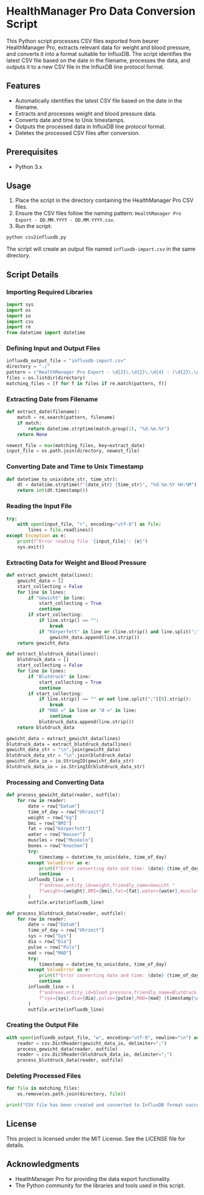 # HealthManager Pro Data Conversion Script

This Python script processes CSV files exported from beurer HealthManager Pro, extracts relevant data for weight and blood pressure, and converts it into a format suitable for InfluxDB. The script identifies the latest CSV file based on the date in the filename, processes the data, and outputs it to a new CSV file in the InfluxDB line protocol format.

## Features

- Automatically identifies the latest CSV file based on the date in the filename.
- Extracts and processes weight and blood pressure data.
- Converts date and time to Unix timestamps.
- Outputs the processed data in InfluxDB line protocol format.
- Deletes the processed CSV files after conversion.

## Prerequisites

- Python 3.x

## Usage

1. Place the script in the directory containing the HealthManager Pro CSV files.
2. Ensure the CSV files follow the naming pattern: `HealthManager Pro Export - DD.MM.YYYY - DD.MM.YYYY.csv`.
3. Run the script:

```bash
python csv2influxdb.py
```

The script will create an output file named `influxdb-import.csv` in the same directory.

## Script Details

### Importing Required Libraries

```python
import sys
import os
import io
import csv
import re
from datetime import datetime
```

### Defining Input and Output Files

```python
influxdb_output_file = "influxdb-import.csv"
directory = "./"
pattern = r"HealthManager Pro Export - \d{2}\.\d{2}\.\d{4} - (\d{2}\.\d{2}\.\d{4})\.csv"
files = os.listdir(directory)
matching_files = [f for f in files if re.match(pattern, f)]
```

### Extracting Date from Filename

```python
def extract_date(filename):
    match = re.search(pattern, filename)
    if match:
        return datetime.strptime(match.group(1), "%d.%m.%Y")
    return None

newest_file = max(matching_files, key=extract_date)
input_file = os.path.join(directory, newest_file)
```

### Converting Date and Time to Unix Timestamp

```python
def datetime_to_unix(date_str, time_str):
    dt = datetime.strptime(f"{date_str} {time_str}", "%d.%m.%Y %H:%M")
    return int(dt.timestamp())
```

### Reading the Input File

```python
try:
    with open(input_file, "r", encoding="utf-8") as file:
        lines = file.readlines()
except Exception as e:
    print(f"Error reading file '{input_file}': {e}")
    sys.exit()
```

### Extracting Data for Weight and Blood Pressure

```python
def extract_gewicht_data(lines):
    gewicht_data = []
    start_collecting = False
    for line in lines:
        if "Gewicht" in line:
            start_collecting = True
            continue
        if start_collecting:
            if line.strip() == "":
                break
            if "Körperfett" in line or (line.strip() and line.split(";")[4].strip()):
                gewicht_data.append(line.strip())
    return gewicht_data

def extract_blutdruck_data(lines):
    blutdruck_data = []
    start_collecting = False
    for line in lines:
        if "Blutdruck" in line:
            start_collecting = True
            continue
        if start_collecting:
            if line.strip() == "" or not line.split(";")[0].strip():
                break
            if "MAD =" in line or "Ø =" in line:
                continue
            blutdruck_data.append(line.strip())
    return blutdruck_data

gewicht_data = extract_gewicht_data(lines)
blutdruck_data = extract_blutdruck_data(lines)
gewicht_data_str = "\n".join(gewicht_data)
blutdruck_data_str = "\n".join(blutdruck_data)
gewicht_data_io = io.StringIO(gewicht_data_str)
blutdruck_data_io = io.StringIO(blutdruck_data_str)
```

### Processing and Converting Data

```python
def process_gewicht_data(reader, outfile):
    for row in reader:
        date = row["Datum"]
        time_of_day = row["Uhrzeit"]
        weight = row["kg"]
        bmi = row["BMI"]
        fat = row["Körperfett"]
        water = row["Wasser"]
        muscles = row["Muskeln"]
        bones = row["Knochen"]
        try:
            timestamp = datetime_to_unix(date, time_of_day)
        except ValueError as e:
            print(f"Error converting date and time: {date} {time_of_day} - {e}")
            continue
        influxdb_line = (
            f"andreas,entity_id=weight,friendly_name=Gewicht "
            f"weight={weight},BMI={bmi},fat={fat},water={water},muscles={muscles},bones={bones} {timestamp}\n"
        )
        outfile.write(influxdb_line)

def process_blutdruck_data(reader, outfile):
    for row in reader:
        date = row["Datum"]
        time_of_day = row["Uhrzeit"]
        sys = row["Sys"]
        dia = row["Dia"]
        pulse = row["Puls"]
        mad = row["MAD"]
        try:
            timestamp = datetime_to_unix(date, time_of_day)
        except ValueError as e:
            print(f"Error converting date and time: {date} {time_of_day} - {e}")
            continue
        influxdb_line = (
            f"andreas,entity_id=blood_pressure,friendly_name=Blutdruck "
            f"sys={sys},dia={dia},pulse={pulse},MAD={mad} {timestamp}\n"
        )
        outfile.write(influxdb_line)
```

### Creating the Output File

```python
with open(influxdb_output_file, "w", encoding="utf-8", newline="\n") as outfile:
    reader = csv.DictReader(gewicht_data_io, delimiter=";")
    process_gewicht_data(reader, outfile)
    reader = csv.DictReader(blutdruck_data_io, delimiter=";")
    process_blutdruck_data(reader, outfile)
```

### Deleting Processed Files

```python
for file in matching_files:
    os.remove(os.path.join(directory, file))

print("CSV file has been created and converted to InfluxDB format successfully.")
```

## License

This project is licensed under the MIT License. See the LICENSE file for details.

## Acknowledgments

- HealthManager Pro for providing the data export functionality.
- The Python community for the libraries and tools used in this script.